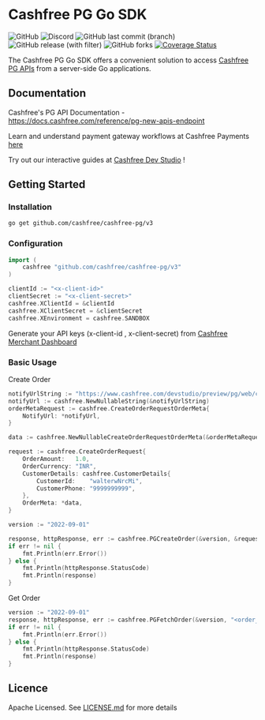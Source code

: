 # Cashfree PG Go SDK
![GitHub](https://img.shields.io/github/license/cashfree/cashfree-pg) ![Discord](https://img.shields.io/discord/931125665669972018?label=discord) ![GitHub last commit (branch)](https://img.shields.io/github/last-commit/cashfree/cashfree-pg/main) ![GitHub release (with filter)](https://img.shields.io/github/v/release/cashfree/cashfree-pg?label=latest) ![GitHub forks](https://img.shields.io/github/forks/cashfree/cashfree-pg) [![Coverage Status](https://coveralls.io/repos/github/cashfree/cashfree-pg/badge.svg?branch=main)](https://coveralls.io/github/cashfree/cashfree-pg?branch=main)

The Cashfree PG Go SDK offers a convenient solution to access [Cashfree PG APIs](https://docs.cashfree.com/reference/pg-new-apis-endpoint) from a server-side Go  applications. 



## Documentation

Cashfree's PG API Documentation - https://docs.cashfree.com/reference/pg-new-apis-endpoint

Learn and understand payment gateway workflows at Cashfree Payments [here](https://docs.cashfree.com/docs/payment-gateway)

Try out our interactive guides at [Cashfree Dev Studio](https://www.cashfree.com/devstudio) !

## Getting Started

### Installation
```bash
go get github.com/cashfree/cashfree-pg/v3
```
### Configuration

```go 
import (
    cashfree "github.com/cashfree/cashfree-pg/v3"
)

clientId := "<x-client-id>"
clientSecret := "<x-client-secret>"
cashfree.XClientId = &clientId
cashfree.XClientSecret = &clientSecret
cashfree.XEnvironment = cashfree.SANDBOX
```

Generate your API keys (x-client-id , x-client-secret) from [Cashfree Merchant Dashboard](https://merchant.cashfree.com/merchants/login)

### Basic Usage
Create Order
```go
notifyUrlString := "https://www.cashfree.com/devstudio/preview/pg/web/checkout?order_id={order_id}"
notifyUrl := cashfree.NewNullableString(&notifyUrlString)
orderMetaRequest := cashfree.CreateOrderRequestOrderMeta{
	NotifyUrl: *notifyUrl,
}

data := cashfree.NewNullableCreateOrderRequestOrderMeta(&orderMetaRequest)

request := cashfree.CreateOrderRequest{
	OrderAmount:   1.0,
	OrderCurrency: "INR",
	CustomerDetails: cashfree.CustomerDetails{
		CustomerId:    "walterwNrcMi",
		CustomerPhone: "9999999999",
	},
	OrderMeta: *data,
}

version := "2022-09-01"

response, httpResponse, err := cashfree.PGCreateOrder(&version, &request, nil, nil, nil)
if err != nil {
	fmt.Println(err.Error())
} else {
	fmt.Println(httpResponse.StatusCode)
	fmt.Println(response)
}
```

Get Order
```go
version := "2022-09-01"
response, httpResponse, err := cashfree.PGFetchOrder(&version, "<order_id>", nil, nil, nil)
if err != nil {
	fmt.Println(err.Error())
} else {
	fmt.Println(httpResponse.StatusCode)
	fmt.Println(response)
}
```

## Licence

Apache Licensed. See [LICENSE.md](LICENSE.md) for more details
